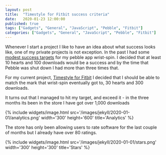 ```yaml
---
layout: post
title:  "Timestyle for Fitbit success criteria"
date:   2020-01-23 12:00:00
published: true
tags: ["Gadgets", "General", "JavaScript", "Pebble", "Fitbit"]
categories: ["Gadgets", "General", "JavaScript", "Pebble", "Fitbit"]
---
```


Whenever I start a project I like to have an idea about what success looks like, one of my private projects is not exception. In the past I had some [modest success targets][previous-post-url] for my pebble app wrist-spin. I decided that at least 10 hearts and 100 downloads would be a success and by the time that Pebble was shut down I had more than three times that.

For my current project, [Timestyle for Fitbit][timestyle-fitbit-url] I decided that I should be able to match the mark that wrist-spin eventually got to, 30 hearts and 300 downloads.

It turns out that I managed to hit my target, and exceed it - in the three months its been in the store I have got over 1,000 downloads

{% include widgets/image.html src='/images/jekyll/2020-01-01/analytics.png' width='300' height='600' title='Analytics' %}

The store has only been allowing users to rate software for the last couple of months but I already have over 80 ratings. 

{% include widgets/image.html src='/images/jekyll/2020-01-01/stars.png' width='300' height='300' title='Stars' %}

[previous-post-url]:            /blog/2016/12/30/success-criteria
[timestyle-fitbit-url]:         https://gallery.fitbit.com/details/dfe5fccd-01e5-4979-a5ad-070673df12dd
[timestyle-source-url]:         https://bitbucket.org/derekwilson/timestyle-fitbit/src/master/

